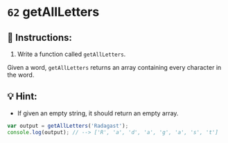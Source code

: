 # `62` getAllLetters

## 📝 Instructions:

1. Write a function called `getAllLetters`.

Given a word, `getAllLetters` returns an array containing every character in the word. 

## 💡 Hint:

* If given an empty string, it should return an empty array.

```Javascript
var output = getAllLetters('Radagast');
console.log(output); // --> ['R', 'a', 'd', 'a', 'g', 'a', 's', 't']
```
